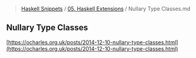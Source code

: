> [Haskell Snippets](../README.md) / [05. Haskell Extensions](README.md) / Nullary Type Classes.md
## Nullary Type Classes
[https://ocharles.org.uk/posts/2014-12-10-nullary-type-classes.html](https://ocharles.org.uk/posts/2014-12-10-nullary-type-classes.html)